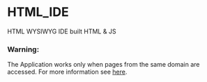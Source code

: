 # HTML_IDE
HTML WYSIWYG IDE built HTML &amp; JS

### Warning:
The Application works only when pages from the same domain are accessed. For more information see [here](http://stackoverflow.com/questions/36333978/error-permission-denied-to-access-property-document).
